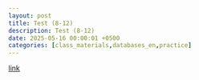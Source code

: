 ```yaml
---
layout: post
title: Test (8-12)
description: Test (8-12)
date: 2025-05-16 00:00:01 +0500
categories: [class_materials,databases_en,practice]
---
```


[link](https://docs.google.com/forms/d/e/1FAIpQLSfQeoPsIfR2g_i2G11UHIOLtCQY2v_rvJMdrNWB1phDW2t1XQ/viewform?usp=dialog)